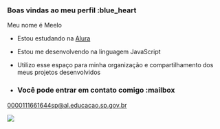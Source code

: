 ### Boas vindas ao meu perfil :blue_heart

Meu nome é Meelo

- Estou estudando na [Alura](https://www.alura.com.br)
- Estou me desenvolvendo na linguagem JavaScript
- Utilizo esse espaço para minha organização e compartilhamento dos meus projetos desenvolvidos

- ### Você pode entrar em contato comigo :mailbox

0000111661644sp@al.educacao.sp.gov.br


![](https://media1.tenor.com/m/qhkAbVsWk4sAAAAC/madoka-kaname-madoka.gif)
